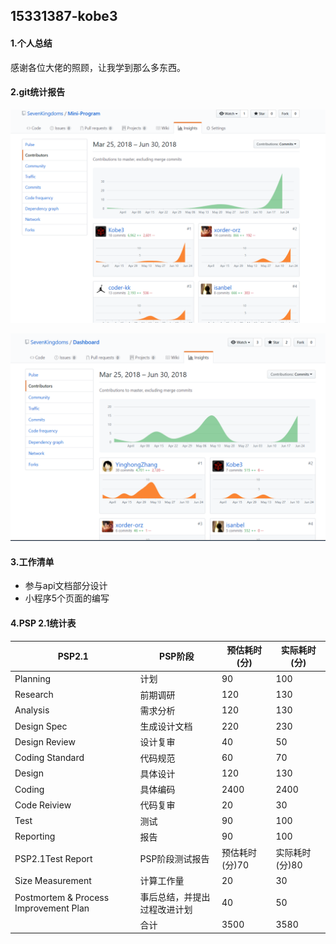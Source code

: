 ## 15331387-kobe3

#### 1.个人总结

感谢各位大佬的照顾，让我学到那么多东西。

#### 2.git统计报告

![](./images/153313871.png)

![](./images/153313872.png)

#### 3.工作清单

- 参与api文档部分设计
- 小程序5个页面的编写

#### 4.PSP 2.1统计表

| PSP2.1                                | PSP阶段                      | 预估耗时(分)   | 实际耗时(分)   |
| ------------------------------------- | ---------------------------- | -------------- | -------------- |
| Planning                              | 计划                         | 90             | 100            |
| Research                              | 前期调研                     | 120            | 130            |
| Analysis                              | 需求分析                     | 120            | 130            |
| Design Spec                           | 生成设计文档                 | 220            | 230            |
| Design Review                         | 设计复审                     | 40             | 50             |
| Coding Standard                       | 代码规范                     | 60             | 70             |
| Design                                | 具体设计                     | 120            | 130            |
| Coding                                | 具体编码                     | 2400           | 2400           |
| Code Reiview                          | 代码复审                     | 20             | 30             |
| Test                                  | 测试                         | 90             | 100            |
| Reporting                             | 报告                         | 90             | 100            |
| PSP2.1Test Report                     | PSP阶段测试报告              | 预估耗时(分)70 | 实际耗时(分)80 |
| Size Measurement                      | 计算工作量                   | 20             | 30             |
| Postmortem & Process Improvement Plan | 事后总结，并提出过程改进计划 | 40             | 50             |
|                                       | 合计                         | 3500           | 3580           |

